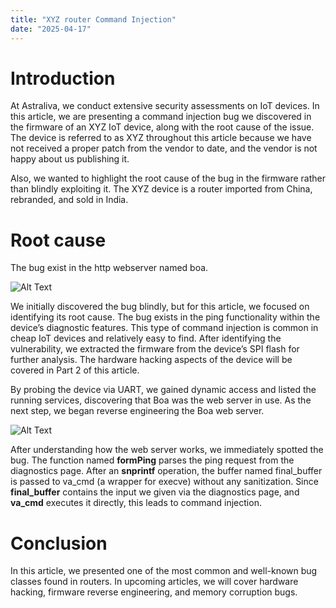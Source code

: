 ```yaml
---
title: "XYZ router Command Injection"
date: "2025-04-17"
---
```


# Introduction


At Astraliva, we conduct extensive security assessments on IoT devices. In this article, we are presenting a command injection bug we discovered in the firmware of an XYZ IoT device, along with the root cause of the issue. The device is referred to as XYZ throughout this article because we have not received a proper patch from the vendor to date, and the vendor is not happy about us publishing it.


Also, we wanted to highlight the root cause of the bug in the firmware rather than blindly exploiting it. The XYZ device is a router imported from China, rebranded, and sold in India.


# Root cause

The bug exist in the http webserver named boa.


![Alt Text]({{baseUrl}}/blogImages/blog2/(0).png)



We initially discovered the bug blindly, but for this article, we focused on identifying its root cause. The bug exists in the ping functionality within the device’s diagnostic features. This type of command injection is common in cheap IoT devices and relatively easy to find. After identifying the vulnerability, we extracted the firmware from the device’s SPI flash for further analysis. The hardware hacking aspects of the device will be covered in Part 2 of this article.


By probing the device via UART, we gained dynamic access and listed the running services, discovering that Boa was the web server in use. As the next step, we began reverse engineering the Boa web server.


![Alt Text]({{baseUrl}}/blogImages/blog2/(1).webp)


After understanding how the web server works, we immediately spotted the bug. The function named **formPing** parses the ping request from the diagnostics page. After an **snprintf** operation, the buffer named final_buffer is passed to va_cmd (a wrapper for execve) without any sanitization. Since **final_buffer** contains the input we given via the diagnostics page, and **va_cmd** executes it directly, this leads to command injection.


# Conclusion


In this article, we presented one of the most common and well-known bug classes found in routers. In upcoming articles, we will cover hardware hacking, firmware reverse engineering, and memory corruption bugs.